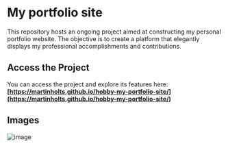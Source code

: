 # My portfolio site

This repository hosts an ongoing project aimed at constructing my personal portfolio website. The objective is to create a platform that elegantly displays my professional accomplishments and contributions.

## Access the Project

You can access the project and explore its features here: **[https://martinholts.github.io/hobby-my-portfolio-site/](https://martinholts.github.io/hobby-my-portfolio-site/)**

## Images

![image](https://github.com/user-attachments/assets/7e651bd1-4952-40f4-ac68-aa3896cdabfd)

